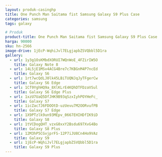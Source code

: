 ```yaml
---
layout: produk-casinghp
title: One Punch Man Saitama fist Samsung Galaxy S9 Plus Case
categories: samsung
tags: galaxy

# Produk
product-title: One Punch Man Saitama fist Samsung Galaxy S9 Plus Case
harga: 90000
sku: hn-2566
image-drive: 1jEcP-WqhiJvl7ELgjapbZSVQbbl5D1ra
gallery:
  - url: 1y3g1OsKMbdXORUI7WQnWoE_4FZirIW5O
    title: Galaxy Note 8
  - url: 14L5jE1MSv4ACG4Bre7c7KBGnM4P7ncEd
    title: Galaxy S6
  - url: 1rt7wcQdLJ0lk45LBiTUQNJqJyTFgerCw
    title: Galaxy S6 Edge
  - url: 1Cf9YghHQ9a_8XlKLrE4KQhDTFDzaVSul
    title: Galaxy S6 Edge Plus
  - url: 1xzU7UaQ5DfJHK9B93qSzxIyhPOYHeFc_
    title: Galaxy S7
  - url: 1icZac7J6FDOOtD-uzUevu7M2OORvufPB
    title: Galaxy S7 Edge
  - url: 1X9PTzlk9un93MEpv_0667EHIHDfIK9iD
    title: Galaxy S8
  - url: 1tVCDogQHT_vzxG0xxY2Bsdu697XvG4Bo
    title: Galaxy S8 Plus
  - url: 12M3hP5CGvjprFS-12P7iJU8Cn4Ho9VAz
    title: Galaxy S9
  - url: 1jEcP-WqhiJvl7ELgjapbZSVQbbl5D1ra
    title: Galaxy S9 Plus
---
```

